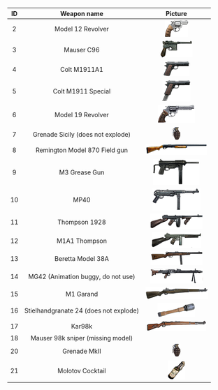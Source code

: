 | ID | Weapon name | Picture |
|:--:|:-----------:|:-----------:|
| 2 | Model 12 Revolver | ![alt text](weapons/2.png) |
| 3 | Mauser C96 | ![alt text](weapons/3.png) |
| 4 | Colt M1911A1 | ![alt text](weapons/4.png) |
| 5 | Colt M1911 Special | ![alt text](weapons/5.png) |
| 6 | Model 19 Revolver | ![alt text](weapons/6.png) |
| 7 | Grenade Sicily (does not explode) | ![alt text](weapons/7.png) |
| 8 | Remington Model 870 Field gun | ![alt text](weapons/8.png) |
| 9 | M3 Grease Gun | ![alt text](weapons/9.png) |
| 10 | MP40 | ![alt text](weapons/10.png) |
| 11 | Thompson 1928 | ![alt text](weapons/11.png) |
| 12 | M1A1 Thompson | ![alt text](weapons/12.png) |
| 13 | Beretta Model 38A | ![alt text](weapons/13.png) |
| 14 | MG42 (Animation buggy, do not use) | ![alt text](weapons/14.png) |
| 15 | M1 Garand | ![alt text](weapons/15.png) |
| 16 | Stielhandgranate 24 (does not explode) | ![alt text](weapons/16.png) |
| 17 | Kar98k | ![alt text](weapons/17.png) |
| 18 | Mauser 98k sniper (missing model) |  |
| 20 | Grenade MkII | ![alt text](weapons/20.png) |
| 21 | Molotov Cocktail | ![alt text](weapons/21.png) |
